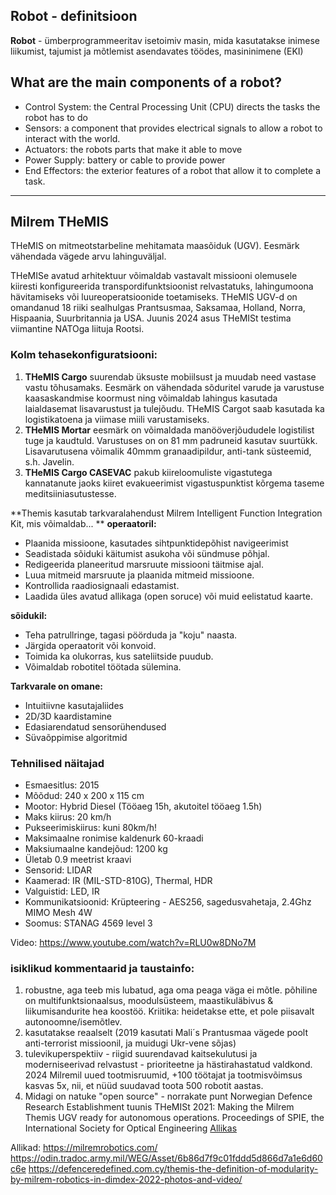## Robot - definitsioon 

**Robot** - ümberprogrammeeritav isetoimiv masin, mida kasutatakse inimese liikumist, tajumist ja mõtlemist asendavates töödes, masininimene (EKI)


## What are the main components of a robot?
* Control System: the Central Processing Unit (CPU) directs the tasks the robot has to do
* Sensors: a component that provides electrical signals to allow a robot to interact with the world.
* Actuators: the robots parts that make it able to move
* Power Supply: battery or cable to provide power
* End Effectors: the exterior features of a robot that allow it to complete a task.

---------------------------

## Milrem THeMIS

THeMIS on mitmeotstarbeline mehitamata maasõiduk (UGV). Eesmärk vähendada vägede arvu lahinguväljal. 

THeMISe avatud arhitektuur võimaldab vastavalt missiooni olemusele kiiresti konfigureerida transpordifunktsioonist relvastatuks, lahingumoona hävitamiseks või luureoperatsioonide toetamiseks. 
THeMIS UGV-d on omandanud 18 riiki sealhulgas Prantsusmaa, Saksamaa, Holland, Norra, Hispaania, Suurbritannia ja USA. Juunis 2024 asus THeMISt testima viimantine NATOga liituja Rootsi. 

### Kolm tehasekonfiguratsiooni:
1. **THeMIS Cargo** suurendab üksuste mobiilsust ja muudab need vastase vastu tõhusamaks. Eesmärk on vähendada sõduritel varude ja varustuse kaasaskandmise koormust ning võimaldab lahingus kasutada laialdasemat lisavarustust ja tulejõudu. THeMIS Cargot saab kasutada ka logistikatoena ja viimase miili varustamiseks. 
2. **THeMIS Mortar** eesmärk on võimaldada manööverjõududele logistilist tuge ja kaudtuld. Varustuses on on 81 mm padruneid kasutav suurtükk. Lisavarutusena võimalik 40mmm granaadipildur, anti-tank süsteemid, s.h. Javelin. 
3. **THeMIS Cargo CASEVAC** pakub kiireloomuliste vigastutega kannatanute jaoks kiiret evakueerimist vigastuspunktist kõrgema taseme meditsiiniasutustesse. 

**Themis kasutab tarkvaralahendust Milrem Intelligent Function Integration Kit, mis võimaldab... **
**operaatoril:**
* Plaanida missioone, kasutades sihtpunktidepõhist navigeerimist
* Seadistada sõiduki käitumist asukoha või sündmuse põhjal.
* Redigeerida planeeritud marsruute missiooni täitmise ajal.
* Luua mitmeid marsruute ja plaanida mitmeid missioone.
* Kontrollida raadiosignaali edastamist.
* Laadida üles avatud allikaga (open soruce) või muid eelistatud kaarte.

**sõidukil:**
* Teha patrullringe, tagasi pöörduda ja "koju" naasta.
* Järgida operaatorit või konvoid.
* Toimida ka olukorras, kus sateliitside puudub.
* Võimaldab robotitel töötada sülemina.

**Tarkvarale on omane:**
* Intuitiivne kasutajaliides
* 2D/3D kaardistamine
* Edasiarendatud sensorühendused
* Süvaõppimise algoritmid

### Tehnilised näitajad 
* Esmaesitlus: 2015 
* Mõõdud: 240 x 200 x 115 cm 
* Mootor: Hybrid Diesel (Tööaeg 15h, akutoitel tööaeg 1.5h)
* Maks kiirus: 20 km/h 
* Pukseerimiskiirus: kuni 80km/h!
* Maksimaalne ronimise kaldenurk 60-kraadi
* Maksiumaalne kandejõud: 1200 kg
* Ületab 0.9 meetrist kraavi
* Sensorid: LIDAR
* Kaamerad: IR (MIL-STD-810G), Thermal, HDR
* Valguistid: LED, IR
* Kommunikatsioonid: Krüpteering - AES256, sagedusvahetaja, 2.4Ghz MIMO Mesh 4W
* Soomus: STANAG 4569 level 3

Video: https://www.youtube.com/watch?v=RLU0w8DNo7M

### isiklikud kommentaarid ja taustainfo:
1. robustne, aga teeb mis lubatud, aga oma peaga väga ei mõtle. põhiline on multifunktsionaalsus, moodulsüsteem, maastikuläbivus & liikumisandurite hea koostöö. Kriitika: heidetakse ette, et pole piisavalt autonoomne/isemõtlev. 
2. kasutatakse reaalselt (2019 kasutati Mali´s Prantusmaa vägede poolt anti-terrorist missioonil, ja muidugi Ukr-vene sõjas)
3. tulevikuperspektiiv - riigid suurendavad kaitsekulutusi ja moderniseerivad relvastust - prioriteetne ja hästirahastatud valdkond. 2024 Milremil uued tootmisruumid, +100 töötajat ja tootmisvõimsus kasvas 5x, nii, et nüüd suudavad toota 500 robotit aastas. 
4. Midagi on natuke "open source" - norrakate punt Norwegian Defence Research Establishment tuunis THeMISt 2021: Making the Milrem Themis UGV ready for autonomous operations. Proceedings of SPIE, the International Society for Optical Engineering [Allikas](https://www.ffi.no/en/publications-archive/making-the-milrem-themis-ugv-ready-for-autonomous-operations)



Allikad: 
https://milremrobotics.com/ 
https://odin.tradoc.army.mil/WEG/Asset/6b86d7f9c01fddd5d866d7a1e6d60c6e 
https://defenceredefined.com.cy/themis-the-definition-of-modularity-by-milrem-robotics-in-dimdex-2022-photos-and-video/

